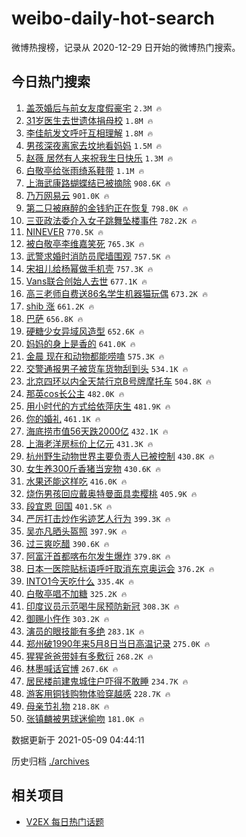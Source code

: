 # weibo-daily-hot-search

微博热搜榜，记录从 2020-12-29 日开始的微博热门搜索。

## 今日热门搜索

<!-- BEGIN -->

1. [盖茨婚后与前女友度假豪宅](https://s.weibo.com/weibo?q=%23%E7%9B%96%E8%8C%A8%E5%A9%9A%E5%90%8E%E4%B8%8E%E5%89%8D%E5%A5%B3%E5%8F%8B%E5%BA%A6%E5%81%87%E8%B1%AA%E5%AE%85%23&Refer=top) `2.3M 🔥`
1. [31岁医生去世遗体捐母校](https://s.weibo.com/weibo?q=%2331%E5%B2%81%E5%8C%BB%E7%94%9F%E5%8E%BB%E4%B8%96%E9%81%97%E4%BD%93%E6%8D%90%E6%AF%8D%E6%A0%A1%23&Refer=top) `1.8M 🔥`
1. [李佳航发文呼吁互相理解](https://s.weibo.com/weibo?q=%23%E6%9D%8E%E4%BD%B3%E8%88%AA%E5%8F%91%E6%96%87%E5%91%BC%E5%90%81%E4%BA%92%E7%9B%B8%E7%90%86%E8%A7%A3%23&Refer=top) `1.8M 🔥`
1. [男孩深夜离家去坟地看妈妈](https://s.weibo.com/weibo?q=%E7%94%B7%E5%AD%A9%E6%B7%B1%E5%A4%9C%E7%A6%BB%E5%AE%B6%E5%8E%BB%E5%9D%9F%E5%9C%B0%E7%9C%8B%E5%A6%88%E5%A6%88&Refer=top) `1.5M 🔥`
1. [赵薇 居然有人来祝我生日快乐](https://s.weibo.com/weibo?q=%E8%B5%B5%E8%96%87%20%E5%B1%85%E7%84%B6%E6%9C%89%E4%BA%BA%E6%9D%A5%E7%A5%9D%E6%88%91%E7%94%9F%E6%97%A5%E5%BF%AB%E4%B9%90&Refer=top) `1.3M 🔥`
1. [白敬亭给张雨绮系鞋带](https://s.weibo.com/weibo?q=%23%E7%99%BD%E6%95%AC%E4%BA%AD%E7%BB%99%E5%BC%A0%E9%9B%A8%E7%BB%AE%E7%B3%BB%E9%9E%8B%E5%B8%A6%23&Refer=top) `1.1M 🔥`
1. [上海武康路蝴蝶结已被摘除](https://s.weibo.com/weibo?q=%23%E4%B8%8A%E6%B5%B7%E6%AD%A6%E5%BA%B7%E8%B7%AF%E8%9D%B4%E8%9D%B6%E7%BB%93%E5%B7%B2%E8%A2%AB%E6%91%98%E9%99%A4%23&Refer=top) `908.6K 🔥`
1. [乃万网易云](https://s.weibo.com/weibo?q=%23%E4%B9%83%E4%B8%87%E7%BD%91%E6%98%93%E4%BA%91%23&Refer=top) `901.0K 🔥`
1. [第二只被麻醉的金钱豹正在恢复](https://s.weibo.com/weibo?q=%23%E7%AC%AC%E4%BA%8C%E5%8F%AA%E8%A2%AB%E9%BA%BB%E9%86%89%E7%9A%84%E9%87%91%E9%92%B1%E8%B1%B9%E6%AD%A3%E5%9C%A8%E6%81%A2%E5%A4%8D%23&Refer=top) `798.0K 🔥`
1. [三亚政法委介入女子跳舞坠楼事件](https://s.weibo.com/weibo?q=%23%E4%B8%89%E4%BA%9A%E6%94%BF%E6%B3%95%E5%A7%94%E4%BB%8B%E5%85%A5%E5%A5%B3%E5%AD%90%E8%B7%B3%E8%88%9E%E5%9D%A0%E6%A5%BC%E4%BA%8B%E4%BB%B6%23&Refer=top) `782.2K 🔥`
1. [NINEVER](https://s.weibo.com/weibo?q=%23NINEVER%23&Refer=top) `770.5K 🔥`
1. [被白敬亭李维嘉笑死](https://s.weibo.com/weibo?q=%23%E8%A2%AB%E7%99%BD%E6%95%AC%E4%BA%AD%E6%9D%8E%E7%BB%B4%E5%98%89%E7%AC%91%E6%AD%BB%23&Refer=top) `765.3K 🔥`
1. [武警求婚时消防员爬墙围观](https://s.weibo.com/weibo?q=%23%E6%AD%A6%E8%AD%A6%E6%B1%82%E5%A9%9A%E6%97%B6%E6%B6%88%E9%98%B2%E5%91%98%E7%88%AC%E5%A2%99%E5%9B%B4%E8%A7%82%23&Refer=top) `757.5K 🔥`
1. [宋祖儿给杨幂做手机壳](https://s.weibo.com/weibo?q=%23%E5%AE%8B%E7%A5%96%E5%84%BF%E7%BB%99%E6%9D%A8%E5%B9%82%E5%81%9A%E6%89%8B%E6%9C%BA%E5%A3%B3%23&Refer=top) `757.3K 🔥`
1. [Vans联合创始人去世](https://s.weibo.com/weibo?q=%23Vans%E8%81%94%E5%90%88%E5%88%9B%E5%A7%8B%E4%BA%BA%E5%8E%BB%E4%B8%96%23&Refer=top) `677.1K 🔥`
1. [高三老师自费送86名学生机器猫玩偶](https://s.weibo.com/weibo?q=%E9%AB%98%E4%B8%89%E8%80%81%E5%B8%88%E8%87%AA%E8%B4%B9%E9%80%8186%E5%90%8D%E5%AD%A6%E7%94%9F%E6%9C%BA%E5%99%A8%E7%8C%AB%E7%8E%A9%E5%81%B6&Refer=top) `673.2K 🔥`
1. [shib 涨](https://s.weibo.com/weibo?q=shib%20%E6%B6%A8&Refer=top) `661.2K 🔥`
1. [巴萨](https://s.weibo.com/weibo?q=%E5%B7%B4%E8%90%A8&Refer=top) `656.8K 🔥`
1. [硬糖少女异域风造型](https://s.weibo.com/weibo?q=%23%E7%A1%AC%E7%B3%96%E5%B0%91%E5%A5%B3%E5%BC%82%E5%9F%9F%E9%A3%8E%E9%80%A0%E5%9E%8B%23&Refer=top) `652.6K 🔥`
1. [妈妈的身上是香的](https://s.weibo.com/weibo?q=%23%E5%A6%88%E5%A6%88%E7%9A%84%E8%BA%AB%E4%B8%8A%E6%98%AF%E9%A6%99%E7%9A%84%23&Refer=top) `641.0K 🔥`
1. [金晨 现在和动物都能唠嗑](https://s.weibo.com/weibo?q=%E9%87%91%E6%99%A8%20%E7%8E%B0%E5%9C%A8%E5%92%8C%E5%8A%A8%E7%89%A9%E9%83%BD%E8%83%BD%E5%94%A0%E5%97%91&Refer=top) `575.3K 🔥`
1. [交警通报男子被货车货物刮到头](https://s.weibo.com/weibo?q=%23%E4%BA%A4%E8%AD%A6%E9%80%9A%E6%8A%A5%E7%94%B7%E5%AD%90%E8%A2%AB%E8%B4%A7%E8%BD%A6%E8%B4%A7%E7%89%A9%E5%88%AE%E5%88%B0%E5%A4%B4%23&Refer=top) `534.1K 🔥`
1. [北京四环以内全天禁行京B号牌摩托车](https://s.weibo.com/weibo?q=%23%E5%8C%97%E4%BA%AC%E5%9B%9B%E7%8E%AF%E4%BB%A5%E5%86%85%E5%85%A8%E5%A4%A9%E7%A6%81%E8%A1%8C%E4%BA%ACB%E5%8F%B7%E7%89%8C%E6%91%A9%E6%89%98%E8%BD%A6%23&Refer=top) `504.8K 🔥`
1. [那英cos长公主](https://s.weibo.com/weibo?q=%23%E9%82%A3%E8%8B%B1cos%E9%95%BF%E5%85%AC%E4%B8%BB%23&Refer=top) `482.0K 🔥`
1. [用小时代的方式给依萍庆生](https://s.weibo.com/weibo?q=%23%E7%94%A8%E5%B0%8F%E6%97%B6%E4%BB%A3%E7%9A%84%E6%96%B9%E5%BC%8F%E7%BB%99%E4%BE%9D%E8%90%8D%E5%BA%86%E7%94%9F%23&Refer=top) `481.9K 🔥`
1. [你的婚礼](https://s.weibo.com/weibo?q=%E4%BD%A0%E7%9A%84%E5%A9%9A%E7%A4%BC&Refer=top) `461.1K 🔥`
1. [海底捞市值56天跌2000亿](https://s.weibo.com/weibo?q=%23%E6%B5%B7%E5%BA%95%E6%8D%9E%E5%B8%82%E5%80%BC56%E5%A4%A9%E8%B7%8C2000%E4%BA%BF%23&Refer=top) `432.1K 🔥`
1. [上海老洋房标价上亿元](https://s.weibo.com/weibo?q=%23%E4%B8%8A%E6%B5%B7%E8%80%81%E6%B4%8B%E6%88%BF%E6%A0%87%E4%BB%B7%E4%B8%8A%E4%BA%BF%E5%85%83%23&Refer=top) `431.3K 🔥`
1. [杭州野生动物世界主要负责人已被控制](https://s.weibo.com/weibo?q=%23%E6%9D%AD%E5%B7%9E%E9%87%8E%E7%94%9F%E5%8A%A8%E7%89%A9%E4%B8%96%E7%95%8C%E4%B8%BB%E8%A6%81%E8%B4%9F%E8%B4%A3%E4%BA%BA%E5%B7%B2%E8%A2%AB%E6%8E%A7%E5%88%B6%23&Refer=top) `430.8K 🔥`
1. [女生养300斤香猪当宠物](https://s.weibo.com/weibo?q=%23%E5%A5%B3%E7%94%9F%E5%85%BB300%E6%96%A4%E9%A6%99%E7%8C%AA%E5%BD%93%E5%AE%A0%E7%89%A9%23&Refer=top) `430.6K 🔥`
1. [水果还能这样吃](https://s.weibo.com/weibo?q=%23%E6%B0%B4%E6%9E%9C%E8%BF%98%E8%83%BD%E8%BF%99%E6%A0%B7%E5%90%83%23&Refer=top) `416.0K 🔥`
1. [烧伤男孩回应戴奥特曼面具卖樱桃](https://s.weibo.com/weibo?q=%23%E7%83%A7%E4%BC%A4%E7%94%B7%E5%AD%A9%E5%9B%9E%E5%BA%94%E6%88%B4%E5%A5%A5%E7%89%B9%E6%9B%BC%E9%9D%A2%E5%85%B7%E5%8D%96%E6%A8%B1%E6%A1%83%23&Refer=top) `405.9K 🔥`
1. [段宜恩 回国](https://s.weibo.com/weibo?q=%E6%AE%B5%E5%AE%9C%E6%81%A9%20%E5%9B%9E%E5%9B%BD&Refer=top) `401.5K 🔥`
1. [严厉打击炒作劣迹艺人行为](https://s.weibo.com/weibo?q=%23%E4%B8%A5%E5%8E%89%E6%89%93%E5%87%BB%E7%82%92%E4%BD%9C%E5%8A%A3%E8%BF%B9%E8%89%BA%E4%BA%BA%E8%A1%8C%E4%B8%BA%23&Refer=top) `399.3K 🔥`
1. [吴亦凡晒头盔照](https://s.weibo.com/weibo?q=%23%E5%90%B4%E4%BA%A6%E5%87%A1%E6%99%92%E5%A4%B4%E7%9B%94%E7%85%A7%23&Refer=top) `397.9K 🔥`
1. [过三爽吃醋](https://s.weibo.com/weibo?q=%E8%BF%87%E4%B8%89%E7%88%BD%E5%90%83%E9%86%8B&Refer=top) `390.6K 🔥`
1. [阿富汗首都喀布尔发生爆炸](https://s.weibo.com/weibo?q=%E9%98%BF%E5%AF%8C%E6%B1%97%E9%A6%96%E9%83%BD%E5%96%80%E5%B8%83%E5%B0%94%E5%8F%91%E7%94%9F%E7%88%86%E7%82%B8&Refer=top) `379.8K 🔥`
1. [日本一医院贴标语呼吁取消东京奥运会](https://s.weibo.com/weibo?q=%23%E6%97%A5%E6%9C%AC%E4%B8%80%E5%8C%BB%E9%99%A2%E8%B4%B4%E6%A0%87%E8%AF%AD%E5%91%BC%E5%90%81%E5%8F%96%E6%B6%88%E4%B8%9C%E4%BA%AC%E5%A5%A5%E8%BF%90%E4%BC%9A%23&Refer=top) `376.2K 🔥`
1. [INTO1今天吃什么](https://s.weibo.com/weibo?q=%23INTO1%E4%BB%8A%E5%A4%A9%E5%90%83%E4%BB%80%E4%B9%88%23&Refer=top) `335.4K 🔥`
1. [白敬亭唱不加糖](https://s.weibo.com/weibo?q=%23%E7%99%BD%E6%95%AC%E4%BA%AD%E5%94%B1%E4%B8%8D%E5%8A%A0%E7%B3%96%23&Refer=top) `325.2K 🔥`
1. [印度议员示范喝牛尿预防新冠](https://s.weibo.com/weibo?q=%23%E5%8D%B0%E5%BA%A6%E8%AE%AE%E5%91%98%E7%A4%BA%E8%8C%83%E5%96%9D%E7%89%9B%E5%B0%BF%E9%A2%84%E9%98%B2%E6%96%B0%E5%86%A0%23&Refer=top) `308.3K 🔥`
1. [御赐小仵作](https://s.weibo.com/weibo?q=%E5%BE%A1%E8%B5%90%E5%B0%8F%E4%BB%B5%E4%BD%9C&Refer=top) `303.2K 🔥`
1. [演员的眼技能有多绝](https://s.weibo.com/weibo?q=%23%E6%BC%94%E5%91%98%E7%9A%84%E7%9C%BC%E6%8A%80%E8%83%BD%E6%9C%89%E5%A4%9A%E7%BB%9D%23&Refer=top) `283.1K 🔥`
1. [郑州破1990年来5月8日当日高温记录](https://s.weibo.com/weibo?q=%23%E9%83%91%E5%B7%9E%E7%A0%B41990%E5%B9%B4%E6%9D%A55%E6%9C%888%E6%97%A5%E5%BD%93%E6%97%A5%E9%AB%98%E6%B8%A9%E8%AE%B0%E5%BD%95%23&Refer=top) `275.0K 🔥`
1. [猩猩爸爸带娃有多敷衍](https://s.weibo.com/weibo?q=%23%E7%8C%A9%E7%8C%A9%E7%88%B8%E7%88%B8%E5%B8%A6%E5%A8%83%E6%9C%89%E5%A4%9A%E6%95%B7%E8%A1%8D%23&Refer=top) `268.2K 🔥`
1. [林墨喊话官博](https://s.weibo.com/weibo?q=%23%E6%9E%97%E5%A2%A8%E5%96%8A%E8%AF%9D%E5%AE%98%E5%8D%9A%23&Refer=top) `267.6K 🔥`
1. [居民楼前建鬼城住户吓得不敢睡](https://s.weibo.com/weibo?q=%23%E5%B1%85%E6%B0%91%E6%A5%BC%E5%89%8D%E5%BB%BA%E9%AC%BC%E5%9F%8E%E4%BD%8F%E6%88%B7%E5%90%93%E5%BE%97%E4%B8%8D%E6%95%A2%E7%9D%A1%23&Refer=top) `234.7K 🔥`
1. [游客用铜钱购物体验穿越感](https://s.weibo.com/weibo?q=%E6%B8%B8%E5%AE%A2%E7%94%A8%E9%93%9C%E9%92%B1%E8%B4%AD%E7%89%A9%E4%BD%93%E9%AA%8C%E7%A9%BF%E8%B6%8A%E6%84%9F&Refer=top) `228.7K 🔥`
1. [母亲节礼物](https://s.weibo.com/weibo?q=%E6%AF%8D%E4%BA%B2%E8%8A%82%E7%A4%BC%E7%89%A9&Refer=top) `218.8K 🔥`
1. [张镇麟被男球迷偷吻](https://s.weibo.com/weibo?q=%23%E5%BC%A0%E9%95%87%E9%BA%9F%E8%A2%AB%E7%94%B7%E7%90%83%E8%BF%B7%E5%81%B7%E5%90%BB%23&Refer=top) `181.0K 🔥`

数据更新于 2021-05-09 04:44:11

<!-- END -->

历史归档 [./archives](./archives)

## 相关项目

- [V2EX 每日热门话题](https://github.com/boojack/v2ex-daily-hot-topic)
